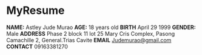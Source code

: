 # MyResume

**NAME:**
Astley Jude Murao
**AGE:**
18 years old
**BIRTH**
April 29 1999
**GENDER:**
Male
**ADDRESS**
Phase 2 block 11 lot 25 Mary Cris Complex, Pasong Camachille 2, General.Trias Cavite
**EMAIL**
Judemurao@gmail.com 
**CONTACT**
09163381270
